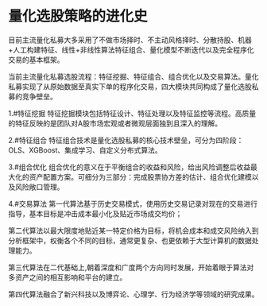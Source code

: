 # 量化选股策略的进化史


目前主流量化私募大多采用了不做市场择时、不主动风格择时、分散持股、机器+人工构建特征、线性+非线性算法特征组合、量化模型不断迭代以及完全程序化交易的基本框架。

当前主流量化私募选股流程：特征挖掘、特征组合、组合优化以及交易算法。量化私募实现了从原始数据至真实下单的程序化交易，四大模块共同构成了量化选股私募的竞争壁垒。

1.#特征挖掘
特征挖掘模块包括特征设计、特征处理以及特征监控等流程。高质量的特征反映的是团队对A股市场宏观或者微观层面独到且深入的理解。

2.#特征组合
特征组合技术是量化选股私募的核心技术壁垒，可分为四阶段：OLS、XGBoost、集成学习、自定义分布式算法。

3.#组合优化
组合优化的意义在于平衡组合的收益和风险，给出风险调整后收益最大化的资产配置方案。可细分为三部分：完成股票协方差的估计、组合优化建模以及风险敞口管理。

4.#交易算法
第一代算法基于历史交易模式，使用历史交易记录对现在的交易进行指导，基本目标是冲击成本最小化及贴近市场成交均价；

第二代算法以最大限度地贴近某一特定价格为目标，将机会成本和成交风险纳入到分析框架中，权衡各个不同的目标，通常更复杂、也更依赖于大型计算机的数据处理能力。

第三代算法在二代基础上,朝着深度和广度两个方向同时发展，开始着眼于算法对多资产之间的相互影响和平台的建立。

第四代算法融合了新兴科技以及博弈论、心理学、行为经济学等领域的研究成果。